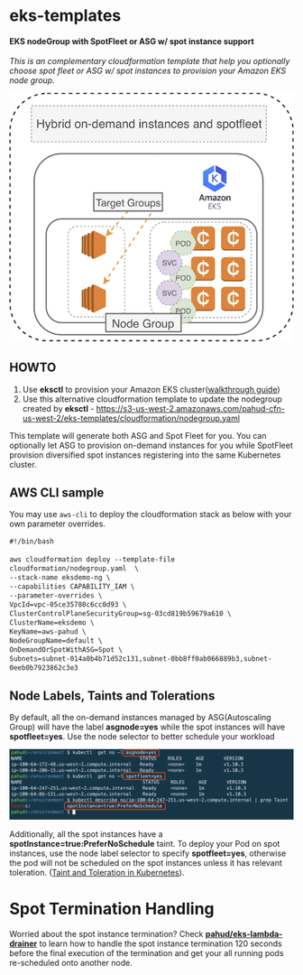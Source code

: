# eks-templates



#### EKS nodeGroup with SpotFleet or ASG w/ spot instance support

*This is an complementary cloudformation template that help you optionally choose spot fleet or ASG w/ spot instances to provision your Amazon EKS node group.*



![](images/00.png)

## HOWTO

1. Use **eksctl** to provision your Amazon EKS cluster([walkthrough guide](https://github.com/pahud/amazon-eks-workshop/blob/master/00-getting-started/create-eks-with-eksctl.md))
2. Use this alternative cloudformation template to update the nodegroup created by **eksctl** - https://s3-us-west-2.amazonaws.com/pahud-cfn-us-west-2/eks-templates/cloudformation/nodegroup.yaml


This template will generate both ASG and Spot Fleet for you. You can optionally let ASG to provision on-demand instances for you while SpotFleet provision diversified spot instances registering into the same Kubernetes cluster.


## AWS CLI sample

You may use `aws-cli` to deploy the cloudformation stack as below with your own parameter overrides.

```
#!/bin/bash

aws cloudformation deploy --template-file cloudformation/nodegroup.yaml  \
--stack-name eksdemo-ng \
--capabilities CAPABILITY_IAM \
--parameter-overrides \
VpcId=vpc-05ce35780c6cc0d93 \
ClusterControlPlaneSecurityGroup=sg-03cd819b59679a610 \
ClusterName=eksdemo \
KeyName=aws-pahud \
NodeGroupName=default \
OnDemandOrSpotWithASG=Spot \
Subnets=subnet-014a0b4b71d52c131,subnet-0bb8ff0ab066889b3,subnet-0eeb0b7923862c3e3
```


## Node Labels, Taints and Tolerations

By default, all the on-demand instances managed by ASG(Autoscaling Group) will have the label **asgnode=yes** while the spot instances will have **spotfleet=yes**. Use the node selector to better schedule your workload



![](images/01.png)



Additionally, all the spot instances have a **spotInstance=true:PreferNoSchedule** taint. To deploy your Pod on spot instances, use the node label selector to specify **spotfleet=yes**, otherwise the pod will not be scheduled on the spot instances unless it has relevant toleration. ([Taint and Toleration in Kubernetes](https://kubernetes.io/docs/concepts/configuration/taint-and-toleration/)).


# Spot Termination Handling

Worried about the spot instance termination? Check [**pahud/eks-lambda-drainer**](https://github.com/pahud/eks-lambda-drainer) to learn how to handle the spot instance termination 120 seconds before the final execution of the termination and get your all running pods re-scheduled onto another node.
